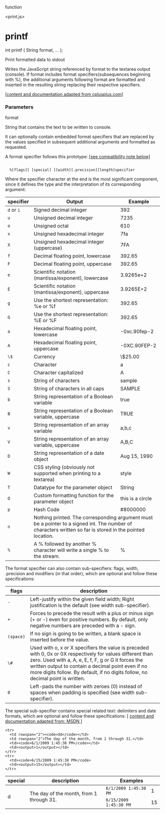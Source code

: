 function

\<print.js\>

printf
======

int printf ( String format, ... );

Print formatted data to stdout

Writes the JavaScript string referenced by format to the textarea output
(console). If format includes format specifiers(subsequences beginning
with %), the additional arguments following format are formatted and
inserted in the resulting string replacing their respective specifiers.

[[content and documentation adapted from
cplusplus.com](http://www.google.com/url?q=http%3A%2F%2Fwww.cplusplus.com%2Freference%2Fcstdio%2Fprintf%2F&sa=D&sntz=1&usg=AFQjCNH1zQO27Ukbs5_aqlLdCE4SiXz02Q)]

### Parameters

format

String that contains the text to be written to console.

It can optionally contain embedded format specifiers that are replaced
by the values specified in subsequent additional arguments and formatted
as requested.

A format specifier follows this prototype: [[see compatibility note
below](http://www.google.com/url?q=http%3A%2F%2Fwww.cplusplus.com%2Freference%2Fcstdio%2Fprintf%2F%23compatibility&sa=D&sntz=1&usg=AFQjCNEXv52mTvFL6PofBONcYdNWYotleQ)]

<code>
  %[flags][ [special] ][width][.precision][length]specifier
</code>

Where the specifier character at the end is the most significant
component, since it defines the type and the interpretation of its
corresponding argument:

<output>
<table>
  <thead>
    <tr>
      <th>specifier</th>
      <th>Output</th>
      <th>Example</th>
    </tr>
  </thead>
  <tbody>
    <tr>
      <td><code>d</code> or <code>i</code></td>
      <td>Signed decimal integer</td>
      <td><output>392</output></td>
    </tr>
    <tr>
      <td><code>u</code></td>
      <td>Unsigned decimal integer</td>
      <td><output>7235</output></td>
    </tr>
    <tr>
      <td><code>o</code></td>
      <td>Unsigned octal</td>
      <td><output>610</output></td>
    </tr>
    <tr>
      <td><code>x</code></td>
      <td>Unsigned hexadecimal integer</td>
      <td><output>7fa</output></td>
    </tr>
    <tr>
      <td><code>X</code></td>
      <td>Unsigned hexadecimal integer (uppercase)</td>
      <td><output>7FA</output></td>
    </tr>
    <tr>
      <td><code>f</code></td>
      <td>Decimal floating point, lowercase</td>
      <td><output>392.65</output></td>
    </tr>
    <tr>
      <td><code>F</code></td>
      <td>Decimal floating point, uppercase</td>
      <td><output>392.65</output></td>
    </tr>
    <tr>
      <td><code>e</code></td>
      <td>Scientific notation (mantissa/exponent), lowercase</td>
      <td><output>3.9265e+2</output></td>
    </tr>
    <tr>
      <td><code>E</code></td>
      <td>Scientific notation (mantissa/exponent), uppercase</td>
      <td><output>3.9265E+2</output></td>
    </tr>
    <tr>
      <td><code>g</code></td>
      <td>Use the shortest representation: %e or %f</td>
      <td><output>392.65</output></td>
    </tr>
    <tr>
      <td><code>G</code></td>
      <td>Use the shortest representation: %E or %F</td>
      <td><output>392.65</output></td>
    </tr>
    <tr>
      <td><code>a</code></td>
      <td>Hexadecimal floating point, lowercase</td>
      <td><output>-0xc.90fep-2</output></td>
    </tr>
    <tr>
      <td><code>A</code></td>
      <td>Hexadecimal floating point, uppercase</td>
      <td><output>-0XC.90FEP-2</output></td>
    </tr>
    <tr>
      <td><code>\$</code></td>
      <td>Currency</td>
      <td><output>\$25.00</output></td>
    </tr>
    <tr>
      <td><code>c</code></td>
      <td>Character</td>
      <td><output>a</output></td>
    </tr>
    <tr>
      <td><code>C</code></td>
      <td>Character capitalized</td>
      <td><output>A</output></td>
    </tr>
    <tr>
      <td><code>s</code></td>
      <td>String of characters</td>
      <td><output>sample</output></td>
    </tr>
    <tr>
      <td><code>S</code></td>
      <td>String of characters in all caps</td>
      <td><output>SAMPLE</output></td>
    </tr>
    <tr>
      <td><code>b</code></td>
      <td>String representation of a Boolean variable</td>
      <td><output>true</output></td>
    </tr>
    <tr>
      <td><code>B</code></td>
      <td>String representation of a Boolean variable, uppercase</td>
      <td><output>TRUE</output></td>
    </tr>
    <tr>
      <td><code>v</code></td>
      <td>String representation of an array variable</td>
      <td><output>a,b,c</output></td>
    </tr>
    <tr>
      <td><code>V</code></td>
      <td>String representation of an array variable, uppercase</td>
      <td><output>A,B,C</output></td>
    </tr>
    <tr>
      <td><code>D</code></td>
      <td>String representation of a date object</td>
      <td><output>Aug 15, 1990</output></td>
    </tr>
    <tr>
      <td><code>W</code></td>
      <td>CSS styling (obviously not supported when printing to a textarea)</td>
      <td><output>style</output></td>
    </tr>
    <tr>
      <td><code>T</code></td>
      <td>Datatype for the parameter object</td>
      <td><output>String</output></td>
    </tr>
    <tr>
      <td><code>O</code></td>
      <td>Custom formatting function for the parameter object</td>
      <td><output>this is a circle</output></td>
    </tr>
    <tr>
      <td><code>p</code></td>
      <td>Hash Code</td>
      <td><output>#8000000</output></td>
    </tr>
    <tr>
      <td><code>n</code></td>
      <td colspan="2">
        Nothing printed. The corresponding argument must be a pointer to a signed int. 
        The number of characters written so far is stored  in the pointed location.
      </td>
    </tr>
    <tr>
      <td><code>%</code></td>
      <td>A % followed by another % character will write a single % to the stream.</td>
      <td><output>%</output></td>
    </tr>
  </tbody>
</table>
<p>
  The format specifier can also contain sub-specifiers: flags, width,
  .precision and modifiers (in that order), which are optional and follow
  these specifications:
</p>


<table>
  <thead>
    <tr>
      <th>flags</th>
      <th>description</th>
    </tr>
  </thead>
  <tbody>
    <tr>
      <td><code>-</code></td>
      <td>
        Left-justify within the given field width; Right justification is 
        the default (see width sub-specifier).
      </td>
    </tr>
    <tr>
      <td><code>+</code></td>
      <td>
        Forces to precede the result with a  plus or minus sign (+ or -) 
        even for positive numbers. By default, only negative numbers are 
        preceded with a - sign.
      </td>
    </tr>
    <tr>
      <td><code>(space)</code></td>
      <td>
        If no sign is going to be written, a blank space is inserted 
        before the value.
      </td>
    </tr>
    <tr>
      <td><code>\#</code></td>
      <td>
        Used with o, x or X specifiers the value is preceded with 0, 0x 
        or 0X respectively for values different than zero. Used with a, 
        A, e, E, f, F, g or G  it forces the written output to contain 
        a decimal point even if no more digits follow. By default, if 
        no digits follow, no decimal point is written.
      </td>
    </tr>
    <tr>
      <td><code>0</code></td>
      <td>
        Left-pads the number with zeroes (0) instead of spaces when 
        padding is specified (see width sub-specifier).
      </td>
    </tr>
  </tbody>
</table>
<p>
  The special sub-specifier contains special related text: delimiters and
  date formats, which are optional and follow these specifications:
  [
    <a href="http://www.google.com/url?q=http%3A%2F%2Fmsdn.microsoft.com%2Fen-us%2Flibrary%2F8kb3ddd4(v%3Dvs.110).aspx%23gSpecifier&sa=D&sntz=1&usg=AFQjCNFQPPRtYkSAMLi43M20GKhVNamG2w">
      content and documentation adapted from: MSDN
    </a>
  ]
</p>

<table>
  <thead>
    <tr>
      <th>special</th>
      <th>description</th>
      <th colspan="2">Examples</th>
    </tr>
  </thead>
  <tbody>
    <tr>
      <td rowspan="2">d</td>
      <td rowspan="2">The day of the month, from 1 through 31.</td>
      <td><code>6/1/2009 1:45:30 PM</code></td>
      <td><output>1</output></td>
    </tr>
    <tr>
      <td><code>6/15/2009 1:45:30 PM</code></td>
      <td><output>15</output></td>
    </tr>

    <tr>
      <td rowspan="2"><code>dd</code></td>
      <td rowspan="2">The day of the month, from 1 through 31.</td>
      <td><code>6/1/2009 1:45:30 PM</code></td>
      <td><output>1</output></td>
    </tr>
    <tr>
      <td><code>6/15/2009 1:45:30 PM</code>
      <td><output>15</output></td>
    </tr>
  </tbody>
</table>
